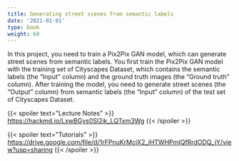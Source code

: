 ```yaml
---
title: Generating street scenes from semantic labels
date: '2021-01-01'
type: book
weight: 60
---
```


In this project, you need to train a Pix2Pix GAN model, which can generate street scenes from semantic labels. You first 
train the Pix2Pix GAN model with the training set of Cityscapes Dataset, which contains the semantic labels (the “Input” 
column) and the ground truth images (the “Ground truth” column). After training the model, you need to generate street 
scenes (the “Output” column) from semantic labels (the “Input” column) of the test set of Cityscapes Dataset.

{{< spoiler text="Lecture Notes" >}}
	https://hackmd.io/LxwBGys0Sl2ik_LQTxm3Wg
{{< /spoiler >}}

{{< spoiler text="Tutorials" >}}
    https://drive.google.com/file/d/1rFPnuKrMcjX2_iHTWHPmIQfRrdODQ_jY/view?usp=sharing
{{< /spoiler >}}
